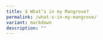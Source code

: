 ```yaml
---
title: $ What’s in my Mangrove?
permalink: /what-s-in-my-mangrove/
variant: markdown
description: ""
---
```

